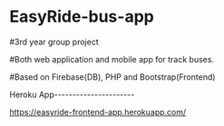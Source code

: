 # EasyRide-bus-app

#3rd year group project

#Both web application and mobile app for track buses.

#Based on Firebase(DB), PHP and Bootstrap(Frontend)


Heroku App----------------------

https://easyride-frontend-app.herokuapp.com/
